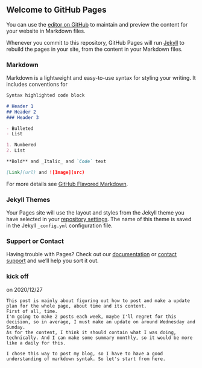 ## Welcome to GitHub Pages

You can use the [editor on GitHub](https://github.com/1054329489/Bobby.github.io/edit/master/README.md) to maintain and preview the content for your website in Markdown files.

Whenever you commit to this repository, GitHub Pages will run [Jekyll](https://jekyllrb.com/) to rebuild the pages in your site, from the content in your Markdown files.

### Markdown

Markdown is a lightweight and easy-to-use syntax for styling your writing. It includes conventions for

```markdown
Syntax highlighted code block

# Header 1
## Header 2
### Header 3

- Bulleted
- List

1. Numbered
2. List

**Bold** and _Italic_ and `Code` text

[Link](url) and ![Image](src)
```

For more details see [GitHub Flavored Markdown](https://guides.github.com/features/mastering-markdown/).

### Jekyll Themes

Your Pages site will use the layout and styles from the Jekyll theme you have selected in your [repository settings](https://github.com/1054329489/Bobby.github.io/settings). The name of this theme is saved in the Jekyll `_config.yml` configuration file.

### Support or Contact

Having trouble with Pages? Check out our [documentation](https://help.github.com/categories/github-pages-basics/) or [contact support](https://github.com/contact) and we’ll help you sort it out.


### kick off
on 2020/12/27
```kick off
This post is mainly about figuring out how to post and make a update plan for the whole page, about time and its content.
First of all, time.
I'm going to make 2 posts each week, maybe I'll regret for this decision, so in average, I must make an update on around Wednesday and Sunday.
As for the content, I think it should contain what I was doing, technically. And I can make some summary monthly, so it would be more like a daily for this.

I chose this way to post my blog, so I have to have a good understanding of markdown syntak. So let's start from here.
